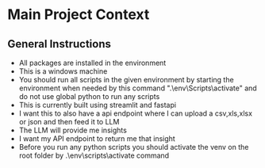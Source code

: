# Main Project Context
 
## General Instructions
- All packages are installed in the environment
- This is a windows machine
- You should run all scripts in the given environment by starting the environment when needed by this command ".\env\Scripts\activate" and do not use global python to run any scripts
- This is currently built using streamlit and fastapi
- I want this to also have a api endpoint where I can upload a csv,xls,xlsx or json and then feed it to LLM
- The LLM will provide me insights
- I want my API endpoint to return me that insight
- Before you run any python scripts you should activate the venv on the root folder by .\env\scripts\activate command